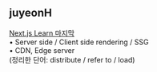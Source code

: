 <h2>juyeonH</h2><a href="https://www.notion.so/study66/How-Next-js-Works-ec726b3ec7b44e7a871ea36b1588bcad#36db3079355544d6beb5824384edb37e">Next.js Learn 마지막</a><br>• Server side / Client side rendering / SSG<br>• CDN, Edge server<br>(정리한 단어: distribute / refer to / load)